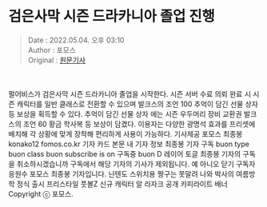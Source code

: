 <!-- 타이틀 -->  
# 검은사막 시즌 드라카니아 졸업 진행  
<!-- 기사 정보 -->  
> Date : 2022.05.04. 오후 03:10  
> Author : 포모스  
> Original : [원문기사](https://n.news.naver.com/mnews/article/236/0000223540?sid=105)  
<br/>  
<!-- 대표 이미지 -->  
<img alt="" src="https://imgnews.pstatic.net/image/236/2022/05/04/0000223540_001_20220504151001442.jpg?type=w647"/>  
<br/><br/>  
<!-- 기사 본문 -->  
펄어비스가 검은사막 시즌 드라카니아 졸업을 시작한다.
시즌 서버 수료 의뢰 완료 시 시즌 캐릭터를 일반 클래스로 전환할 수 있으며 발크스의 조언 100 추억이 담긴 선물 상자 등 보상을 획득할 수 있다.
추억이 담긴 선물 상자 에는 시즌 우두머리 장비 교환권 발크스의 조언 60 황금 학사복 등 보상이 담겼다.
이용자는 다양한 광명석 효과를 프리셋에 배치해 각 상황에 맞게 장착해 편리하게 사용이 가능하다.
기사제공 포모스 최종봉 konako12 fomos.co.kr 기자 카드 본문 내 기자 정보 최종봉 기자 구독 buon type buon class buon subscribe is on 구독중 buon D 레이어 토글 최종봉 기자의 구독을 취소하시겠습니까 구독에서 해당 기자의 기사가 제외됩니다.
예 아니오 닫기 구독자 응원수 포모스 최종봉 기자입니다.
닌텐도 스위치용 짱구는 못말려 나와 박사의 여름방학 정식 출시 프리스타일 풋볼Z 신규 캐릭터 알 라자크 공개 카피라이트 배너 Copyright ⓒ 포모스.  
<br/><br/><br/>  

